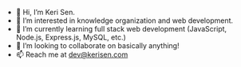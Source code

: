 - 👋 Hi, I’m Keri Sen.
- 👀 I’m interested in knowledge organization and web development.
- 🌱 I’m currently learning full stack web development (JavaScript, Node.js, Express.js, MySQL, etc.)
- 💞️ I’m looking to collaborate on basically anything!
- 📫 Reach me at dev@kerisen.com

<!---
kerilsen/kerilsen is a ✨ special ✨ repository because its `README.md` (this file) appears on your GitHub profile.
You can click the Preview link to take a look at your changes.
--->
